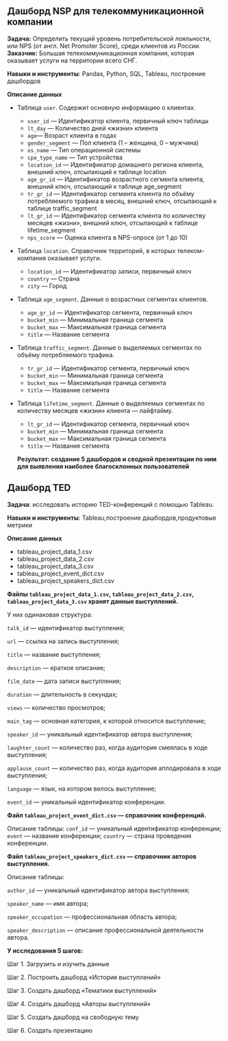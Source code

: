 ## Дашборд NSP для телекоммуникационной компании

**Задача:**
Определить текущий уровень потребительской лояльности, или NPS (от англ. Net Promoter Score), среди клиентов из России. 
**Заказчик:**
Большая телекоммуникационная компания, которая оказывает услуги на территории всего СНГ.

**Навыки и инструменты**: Pandas, Python, SQL, Tableau, построение дашбордов

**Описание данных**
- Таблица `user`. Содержит основную информацию о клиентах.
    - `user_id` —	Идентификатор клиента, первичный ключ таблицы
    - `lt_day` —	Количество дней «жизни» клиента
    - `age`—	Возраст клиента в годах
    - `gender_segment` —	Пол клиента (1 – женщина, 0 – мужчина)
    - `os_name` —	Тип операционной системы
    - `cpe_type_name` —	Тип устройства
    - `location_id` —	Идентификатор домашнего региона клиента, внешний ключ, отсылающий к таблице location
    - `age_gr_id` —	Идентификатор возрастного сегмента клиента, внешний ключ, отсылающий к таблице age_segment
    - `tr_gr_id` —	Идентификатор сегмента клиента по объёму потребляемого трафика в месяц, внешний ключ, отсылающий к таблице traffic_segment
    - `lt_gr_id` —	Идентификатор сегмента клиента по количеству месяцев «жизни», внешний ключ, отсылающий к таблице lifetime_segment
    - `nps_score` — Оценка клиента в NPS-опросе (от 1 до 10)
    
- Таблица `location`. Справочник территорий, в которых телеком-компания оказывает услуги.
    - `location_id` —	Идентификатор записи, первичный ключ
    - `country` —	Страна
    - `city` —	Город
    
- Таблица `age_segment`. Данные о возрастных сегментах клиентов.
    - `age_gr_id` —	Идентификатор сегмента, первичный ключ
    - `bucket_min` —	Минимальная граница сегмента
    - `bucket_max` — 	Максимальная граница сегмента
    - `title` —	Название сегмента
    
- Таблица `traffic_segment`. Данные о выделяемых сегментах по объёму потребляемого трафика.
    - `tr_gr_id` —	Идентификатор сегмента, первичный ключ
    - `bucket_min` —	Минимальная граница сегмента
    - `bucket_max` —	Максимальная граница сегмента
    - `title` —	Название сегмента
    
- Таблица `lifetime_segment`. Данные о выделяемых сегментах по количеству месяцев «жизни» клиента — лайфтайму.
    - `lt_gr_id` —	Идентификатор сегмента, первичный ключ
    - `bucket_min` —	Минимальная граница сегмента
    - `bucket_max` —	Максимальная граница сегмента
    - `title` —	Название сегмента
 
  **Результат: создание 5 дашбордов и сводной презентации по ним для выявления наиболее благосклонных пользователей**

## Дашборд TED

**Задача**: исследовать историю TED-конференций с помощью Tableau.

**Навыки и инструменты**: Tableau,построение дашбордов,продуктовые метрики

**Описание данных**
- tableau_project_data_1.csv
- tableau_project_data_2.csv
- tableau_project_data_3.csv
- tableau_project_event_dict.csv
- tableau_project_speakers_dict.csv

**Файлы `tableau_project_data_1.csv`, `tableau_project_data_2.csv`, `tableau_project_data_3.csv` хранят данные выступлений.**

У них одинаковая структура:

`talk_id` — идентификатор выступления;

`url` — ссылка на запись выступления;

`title` — название выступления;

`description` — краткое описание;

`film_date` — дата записи выступления;

`duration` — длительность в секундах;

`views` — количество просмотров;

`main_tag` — основная категория, к которой относится выступление;

`speaker_id` — уникальный идентификатор автора выступления;

`laughter_count` — количество раз, когда аудитория смеялась в ходе выступления;

`applause_count` — количество раз, когда аудитория аплодировала в ходе выступления;

`language` — язык, на котором велось выступление;

`event_id` — уникальный идентификатор конференции.



**Файл `tableau_project_event_dict.csv` — справочник конференций.** 

Описание таблицы:
`conf_id` — уникальный идентификатор конференции;
`event` — название конференции;
`country` — страна проведения конференции.


**Файл `tableau_project_speakers_dict.csv` — справочник авторов выступления.**

Описание таблицы:

`author_id` — уникальный идентификатор автора выступления;

`speaker_name` — имя автора;

`speaker_occupation` — профессиональная область автора;

`speaker_description` — описание профессиональной деятельности автора.


**У исследования 5 шагов:**

Шаг 1. Загрузить и изучить данные

Шаг 2. Построить дашборд «История выступлений»

Шаг 3. Создать дашборд «Тематики выступлений»

Шаг 4. Создать дашборд «Авторы выступлений»

Шаг 5. Создать дашборд на свободную тему

Шаг 6. Создать презентацию

